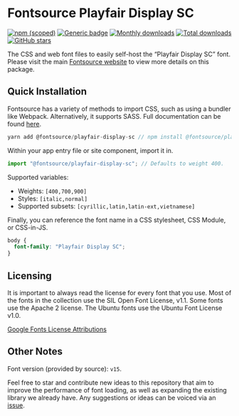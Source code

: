 # Fontsource Playfair Display SC

[![npm (scoped)](https://img.shields.io/npm/v/@fontsource/playfair-display-sc?color=brightgreen)](https://www.npmjs.com/package/@fontsource/playfair-display-sc) [![Generic badge](https://img.shields.io/badge/fontsource-passing-brightgreen)](https://github.com/fontsource/fontsource) [![Monthly downloads](https://badgen.net/npm/dm/@fontsource/playfair-display-sc)](https://github.com/fontsource/fontsource) [![Total downloads](https://badgen.net/npm/dt/@fontsource/playfair-display-sc)](https://github.com/fontsource/fontsource) [![GitHub stars](https://img.shields.io/github/stars/fontsource/fontsource.svg?style=social&label=Star)](https://github.com/fontsource/fontsource/stargazers)

The CSS and web font files to easily self-host the “Playfair Display SC” font. Please visit the main [Fontsource website](https://fontsource.org/fonts/playfair-display-sc) to view more details on this package.

## Quick Installation

Fontsource has a variety of methods to import CSS, such as using a bundler like Webpack. Alternatively, it supports SASS. Full documentation can be found [here](https://fontsource.org/docs/introduction).

```javascript
yarn add @fontsource/playfair-display-sc // npm install @fontsource/playfair-display-sc
```

Within your app entry file or site component, import it in.

```javascript
import "@fontsource/playfair-display-sc"; // Defaults to weight 400.
```

Supported variables:

- Weights: `[400,700,900]`
- Styles: `[italic,normal]`
- Supported subsets: `[cyrillic,latin,latin-ext,vietnamese]`

Finally, you can reference the font name in a CSS stylesheet, CSS Module, or CSS-in-JS.

```css
body {
  font-family: "Playfair Display SC";
}
```



## Licensing

It is important to always read the license for every font that you use.
Most of the fonts in the collection use the SIL Open Font License, v1.1. Some fonts use the Apache 2 license. The Ubuntu fonts use the Ubuntu Font License v1.0.

[Google Fonts License Attributions](https://fonts.google.com/attribution)

## Other Notes

Font version (provided by source): `v15`.

Feel free to star and contribute new ideas to this repository that aim to improve the performance of font loading, as well as expanding the existing library we already have. Any suggestions or ideas can be voiced via an [issue](https://github.com/fontsource/fontsource/issues).
